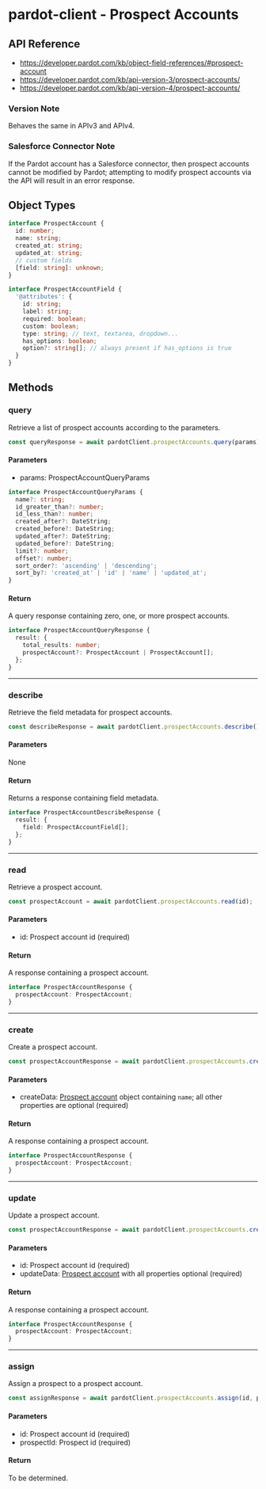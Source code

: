 # pardot-client - Prospect Accounts

## API Reference

- https://developer.pardot.com/kb/object-field-references/#prospect-account
- https://developer.pardot.com/kb/api-version-3/prospect-accounts/
- https://developer.pardot.com/kb/api-version-4/prospect-accounts/

### Version Note

Behaves the same in APIv3 and APIv4.

### Salesforce Connector Note

If the Pardot account has a Salesforce connector, then prospect accounts cannot be
modified by Pardot; attempting to modify prospect accounts via the API will
result in an error response.

## Object Types

```typescript
interface ProspectAccount {
  id: number;
  name: string;
  created_at: string;
  updated_at: string;
  // custom fields
  [field: string]: unknown;
}

interface ProspectAccountField {
  '@attributes': {
    id: string;
    label: string;
    required: boolean;
    custom: boolean;
    type: string; // text, textarea, dropdown...
    has_options: boolean;
    option?: string[]; // always present if has_options is true 
  }
}
```

## Methods

### query

Retrieve a list of prospect accounts according to the parameters.

```typescript
const queryResponse = await pardotClient.prospectAccounts.query(params);
```

#### Parameters

- params: ProspectAccountQueryParams

```typescript
interface ProspectAccountQueryParams {
  name?: string;
  id_greater_than?: number;
  id_less_than?: number;
  created_after?: DateString;
  created_before?: DateString;
  updated_after?: DateString;
  updated_before?: DateString;
  limit?: number;
  offset?: number;
  sort_order?: 'ascending' | 'descending';
  sort_by?: 'created_at' | 'id' | 'name' | 'updated_at';
}
```

#### Return

A query response containing zero, one, or more prospect accounts.

```typescript
interface ProspectAccountQueryResponse {
  result: {
    total_results: number;
    prospectAccount?: ProspectAccount | ProspectAccount[];
  };
}
```

---

### describe

Retrieve the field metadata for prospect accounts.

```typescript
const describeResponse = await pardotClient.prospectAccounts.describe();
```

#### Parameters

None

#### Return

Returns a response containing field metadata.

```typescript
interface ProspectAccountDescribeResponse {
  result: {
    field: ProspectAccountField[];
  };
}
```

---

### read

Retrieve a prospect account.

```typescript
const prospectAccount = await pardotClient.prospectAccounts.read(id);
```

#### Parameters

- id: Prospect account id (required)

#### Return

A response containing a prospect account.

```typescript
interface ProspectAccountResponse {
  prospectAccount: ProspectAccount;
}
```

---

### create

Create a prospect account.

```typescript
const prospectAccountResponse = await pardotClient.prospectAccounts.create(createData);
```

#### Parameters

- createData: [Prospect account](#object-types) object containing `name`; all other properties are optional (required)

#### Return

A response containing a prospect account.

```typescript
interface ProspectAccountResponse {
  prospectAccount: ProspectAccount;
}
```

---

### update

Update a prospect account.

```typescript
const prospectAccountResponse = await pardotClient.prospectAccounts.create(id, updateData);
```

#### Parameters

- id: Prospect account id (required)
- updateData: [Prospect account](#object-types) with all properties optional (required)

#### Return

A response containing a prospect account.

```typescript
interface ProspectAccountResponse {
  prospectAccount: ProspectAccount;
}
```

---

### assign

Assign a prospect to a prospect account.

```typescript
const assignResponse = await pardotClient.prospectAccounts.assign(id, prospectId);
```

#### Parameters

- id: Prospect account id (required)
- prospectId: Prospect id (required)

#### Return

To be determined.

